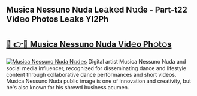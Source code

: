 ## Musica Nessuno Nuda Le𝚊k𝚎d N𝚞𝚍e - Part-t22 Vid𝚎o Photos Le𝚊ks YI2Ph

# <h2><a href="http://fbfcefb.evod.top/?m=Musica+Nessuno+Nuda">🔗 👉🔴 Musica Nessuno Nuda Vid𝚎o Ph𝚘t𝚘s</a></h2>

[![Musica Nessuno Nuda N𝚞d𝚎s](https://i.imgur.com/8V9OHl7.gif)](http://fbfcefb.evod.top/?m=Musica+Nessuno+Nuda)
Digital artist Musica Nessuno Nuda and social media influencer, recognized for disseminating dance and lifestyle content through collaborative dance performances and short videos. Musica Nessuno Nuda public image is one of innovation and creativity, but he's also known for his shrewd business acumen. 
